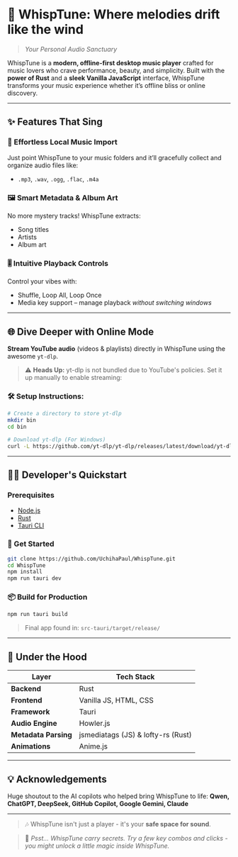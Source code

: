 # 🎵 WhispTune: Where melodies drift like the wind

> *Your Personal Audio Sanctuary*

WhispTune is a **modern, offline-first desktop music player** crafted for music lovers who crave performance, beauty, and simplicity. Built with the **power of Rust** and a **sleek Vanilla JavaScript** interface, WhispTune transforms your music experience whether it’s offline bliss or online discovery.

---

## ✨ Features That Sing

### 🎼 Effortless Local Music Import
Just point WhispTune to your music folders and it’ll gracefully collect and organize audio files like:
- `.mp3`, `.wav`, `.ogg`, `.flac`, `.m4a`

### 🖼️ Smart Metadata & Album Art
No more mystery tracks! WhispTune extracts:
- Song titles
- Artists
- Album art  

### 🎚️ Intuitive Playback Controls
Control your vibes with:
- Shuffle, Loop All, Loop Once
- Media key support – manage playback *without switching windows*

---

## 🌐 Dive Deeper with Online Mode

**Stream YouTube audio** (videos & playlists) directly in WhispTune using the awesome `yt-dlp`.

> ⚠️ **Heads Up:** yt-dlp is not bundled due to YouTube's policies. Set it up manually to enable streaming:

### 🛠️ Setup Instructions:
```bash
# Create a directory to store yt-dlp
mkdir bin
cd bin

# Download yt-dlp (For Windows)
curl -L https://github.com/yt-dlp/yt-dlp/releases/latest/download/yt-dlp.exe -o yt-dlp
```

---

## 🧑‍💻 Developer's Quickstart

### Prerequisites
- [Node.js](https://nodejs.org/)
- [Rust](https://www.rust-lang.org/)
- [Tauri CLI](https://tauri.app/)

### 🚀 Get Started
```bash
git clone https://github.com/UchihaPaul/WhispTune.git
cd WhispTune
npm install
npm run tauri dev
```

### 📦 Build for Production
```bash
npm run tauri build
```
> Final app found in: `src-tauri/target/release/`

---

## 🧠 Under the Hood

| Layer        | Tech Stack                                     |
|--------------|------------------------------------------------|
| **Backend**  | Rust                                            |
| **Frontend** | Vanilla JS, HTML, CSS                          |
| **Framework**| Tauri                                           |
| **Audio Engine** | Howler.js                                 |
| **Metadata Parsing** | jsmediatags (JS) & lofty-rs (Rust)     |
| **Animations** | Anime.js                                    |

---

## 💡 Acknowledgements

Huge shoutout to the AI copilots who helped bring WhispTune to life:
**Qwen, ChatGPT, DeepSeek, GitHub Copilot, Google Gemini, Claude**

---

> 🎶 WhispTune isn't just a player - it's your **safe space for sound**.

> 🥚 *Psst... WhispTune carry secrets. Try a few key combos and clicks - you might unlock a little magic inside WhispTune.*
